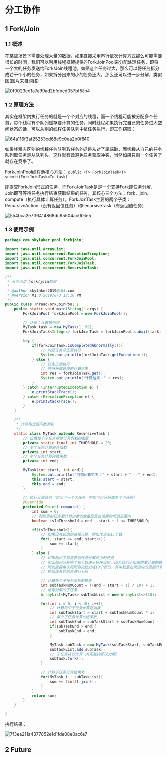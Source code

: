 # <span id="head47">分工协作</span>

## 1 <span id="head76">Fork/Join</span>

### 1.1 <span id="head77">概述</span>

在某些场景下需要处理大量的数据，如果直接采用串行依次计算方式那么可能需要很长的时间，我们可以利用线程框架提供的ForkJoinPool来分配处理任务，即将一个大的任务发送给Fork/Join线程池，如果这个任务过大，那么可以将任务拆分成若干个小的任务，如果拆分出来的小的任务还大，那么还可以进一步分解，类似图(图片来自网络)：

![0f0023ed1a7a99ad2bfdbed057bf58b4](forkJoin.assets/20A299C0-2553-4315-B4AF-B23679C332B8.png)

### 1.2 <span id="head78">原理方法</span>

其实在框架内执行任务的就是一个个对应的线程，而一个线程可能被分配多个任务，每个线程有个队列缓存要计算的任务，同时线程如果执行完自己的任务进入空闲状态的话，可以从别的线程任务队列中拿任务执行，即工作窃取：

![64a116f3af25253cd68e9c0ea2b0f840](forkJoin.assets/770C1DF7-B2DF-4427-A8BC-8490E8418C2E.png)

如果线程去区别的线程任务队列取任务的话是从对了尾端取，而线程从自己的任务队列取任务是从队列头，这样就有效避免任务获取冲突，当然如果只剩一个任务了就存在竞争了。

ForkJoinPool线程池核心方法：
`public <T> ForkJoinTask<T> submit(ForkJoinTask<T> task)`

即提交ForkJoin形式的任务，而ForkJoinTask是是一个支持Fork即任务分解、Join即可等待任务执行结束获取结果的任务，其核心三个方法：fork、join、compute（执行具体计算任务）。ForkJoinTask主要的两个子类：RecursiveAction（没有返回值任务）和RecursiveTask（有返回值任务）

![554bca2e7f9f414868dc95504ac006e5](forkJoin.assets/1B2E47BA-F5E0-43B7-A5D4-B7461E19990C.png)

### 1.3 <span id="head79">使用示例</span>

```java
package com.skylaker.pool.forkjoin;

import java.util.ArrayList;
import java.util.concurrent.ExecutionException;
import java.util.concurrent.ForkJoinPool;
import java.util.concurrent.ForkJoinTask;
import java.util.concurrent.RecursiveTask;

/**
 * 分而治之 fork/join框架
 *
 * @author skylaker2019@163.com
 * @version V1.0 2019/8/3 12:10 PM
 */
public class ThreadForkJoinPool {
    public static void main(String[] args) {
        ForkJoinPool forkJoinPool = new ForkJoinPool();

        // 场景：计算数列和
        MyTask task = new MyTask(1, 99);
        ForkJoinTask<Integer> forkJoinTask = forkJoinPool.submit(task);

        try {
            if(forkJoinTask.isCompletedAbnormally()){
                // 内部任务非正常执行
                System.out.println(forkJoinTask.getException());
            } else {
                // 任务正常执行
                // 等待获取最终的计算结果
                int res = forkJoinTask.get();
                System.out.println("计算结果：" + res);
            }
        } catch (InterruptedException e) {
            e.printStackTrace();
        } catch (ExecutionException e) {
            e.printStackTrace();
        }
    }

    /**
     * 计算指定区间数列和
     */
    static class MyTask extends RecursiveTask {
        // 设置每个子任务能够计算的数的数量
        private static final int THRESHOLD = 20;
        // 单个任务计算的开始数
        private int start;
        // 单个任务计算的结束数
        private int end;

        MyTask(int start, int end){
            System.out.println("当前计算范围：" + start + " --" + end);
            this.start = start;
            this.end = end;
        }

        // 执行计算任务（定义了一个大任务，内部可以分解成多个小任务）
        @Override
        protected Object compute() {
            int sum = 0;
            // 判断当前任务要计算的数的数量是否在设置的阈值范围内
            boolean isInThreshold = end - start + 1 <= THRESHOLD;

            if(isInThreshold){
                // 如果没有超出则直接计算，例如传进来15个数
                for(; start <= end; start++){
                    sum += start;
                }
            } else {
                // 如果超出了则需要将任务分解成小的任务
                // 那么如何分解呢？完全取决于程序设定，因为我们不知道需要计算的数的总数量
                // 所以直接每次将所有的数分成10个部分，其中数量在阈值内的直接计算
                // 在阈值外的则再进行分解

                // 计算每个子任务承担的数量
                int subTaskNumCount = ((end - start + 1) / 10) + 1;
                // 缓存分解的子任务
                ArrayList<MyTask> subTaskList = new ArrayList<>(10);

                for(int i = 0; i < 10; i++){
                    // 计算每个子任务计算起始数
                    int subTaskStart = start + subTaskNumCount * i;
                    // 每个子任务计算的结束数
                    int subTaskEnd = subTaskStart + subTaskNumCount - 1;
                    if(subTaskEnd > end){
                        subTaskEnd = end;
                    }

                    MyTask subTask = new MyTask(subTaskStart, subTaskEnd);
                    subTaskList.add(subTask);
                    // 子任务执行计算（有可能内部又分解）
                    subTask.fork();
                }

                // 计算子任务计算结果和
                for(MyTask t : subTaskList){
                    sum += (int)t.join();
                }
            }
            return sum;
        }
    }

}

```

执行结果：

![7f3ea211a4377852e1d1fde08e0ac6a7](forkJoin.assets/8FF64A9F-3073-4EAB-B1C5-81D855DFC614.png)


## 2 <span id="head80">Future</span>

